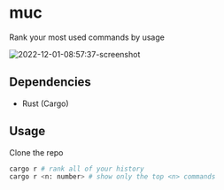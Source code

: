 # muc
Rank your most used commands by usage

![2022-12-01-08:57:37-screenshot](https://user-images.githubusercontent.com/96471299/204977307-6dfdea1b-f06a-4f85-8261-ce6672fea8ed.png)

## Dependencies
* Rust (Cargo)

## Usage
Clone the repo
```sh
cargo r # rank all of your history
cargo r <n: number> # show only the top <n> commands
```
